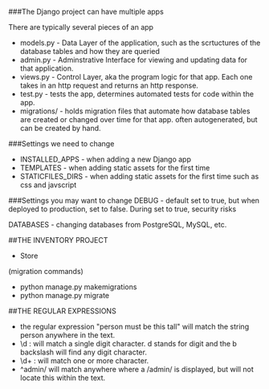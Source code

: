 ###The Django project can have multiple apps

There are typically several pieces of an app
- models.py - Data Layer of the application, such as the scrtuctures of the database tables and how they are queried
- admin.py - Adminstrative Interface for viewing and updating data for that application.
- views.py - Control Layer, aka the program logic for that app. Each one takes in an http request and returns an http response.
- test.py - tests the app, determines automated tests for code within the app.
- migrations/ - holds migration files that automate how database tables are created or changed over time for that app. often autogenerated, but can be created by hand.

###Settings we need to change
- INSTALLED_APPS - when adding a new Django app
- TEMPLATES - when adding static assets for the first time
- STATICFILES_DIRS - when adding static assets for the first time such as css and javscript

###Settings you may want to change
DEBUG - default set to true, but when deployed to production, set to false. During set to true, security risks

DATABASES - changing databases from PostgreSQL, MySQL, etc.

##THE INVENTORY PROJECT
- Store


(migration commands)
- python manage.py makemigrations
- python manage.py migrate

##THE REGULAR EXPRESSIONS
- the regular expression "person must be this tall" will match the string person anywhere in the text.
- \d : will match a single digit character. d stands for digit and the b
backslash will find any digit character.
- \d+ : will match one or more character.
- ^admin/ will match anywhere where a /admin/ is displayed, but will not locate this within the text.
